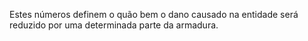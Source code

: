 Estes números definem o quão bem o dano causado na entidade será reduzido por uma determinada parte da armadura.